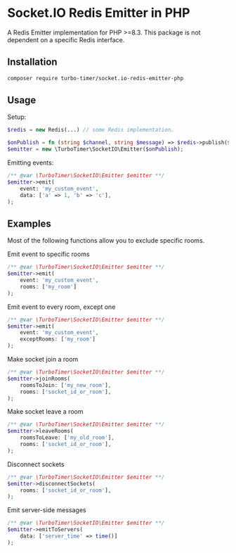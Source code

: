 # Socket.IO Redis Emitter in PHP

A Redis Emitter implementation for PHP >=8.3.
This package is not dependent on a specific Redis interface.

## Installation

```bash
composer require turbo-timer/socket.io-redis-emitter-php
```

## Usage

Setup:

```php
$redis = new Redis(...) // some Redis implementation.

$onPublish = fn (string $channel, string $message) => $redis->publish($channel, $message);
$emitter = new \TurboTimer\SocketIO\Emitter($onPublish);
```

Emitting events:

```php
/** @var \TurboTimer\SocketIO\Emitter $emitter **/
$emitter->emit(
    event: 'my_custom_event', 
    data: ['a' => 1, 'b' => 'c'],
);
```

## Examples

Most of the following functions allow you to exclude specific rooms.

Emit event to specific rooms

```php
/** @var \TurboTimer\SocketIO\Emitter $emitter **/
$emitter->emit(
    event: 'my_custom_event',
    rooms: ['my_room']
);
```

Emit event to every room, except one

```php
/** @var \TurboTimer\SocketIO\Emitter $emitter **/
$emitter->emit(
    event: 'my_custom_event',
    exceptRooms: ['my_room']
);
```

Make socket join a room

```php
/** @var \TurboTimer\SocketIO\Emitter $emitter **/
$emitter->joinRooms(
    roomsToJoin: ['my_new_room'],
    rooms: ['socket_id_or_room'],
);
```

Make socket leave a room

```php
/** @var \TurboTimer\SocketIO\Emitter $emitter **/
$emitter->leaveRooms(
    roomsToLeave: ['my_old_room'],
    rooms: ['socket_id_or_room'],
);
```

Disconnect sockets

```php
/** @var \TurboTimer\SocketIO\Emitter $emitter **/
$emitter->disconnectSockets(
    rooms: ['socket_id_or_room'],
);
```

Emit server-side messages

```php
/** @var \TurboTimer\SocketIO\Emitter $emitter **/
$emitter->emitToServers(
    data: ['server_time' => time()]
);
```